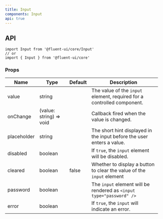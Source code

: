 ```yaml
---
title: Input
components: Input
api: true
---
```


## API

```
import Input from '@fluent-ui/core/Input'
// or
import { Input } from '@fluent-ui/core'
```

### Props

| Name | Type | Default | Description |
| --- | --- | --- | --- |
| value | string |  | The value of the `input` element, required for a controlled component. |
| onChange | (value: string) => void |  | Callback fired when the value is changed. |
| placeholder | string |  | The short hint displayed in the input before the user enters a value. |
| disabled | boolean |  | If `true`, the `input` element will be disabled. |
| cleared | boolean | false | Whether to display a button to clear the value of the `input` element |
| password | boolean |  | The `input` element will be rendered as `<input type="password" />` |
| error | boolean |  | 	If `true`, the `input` will indicate an error. |
